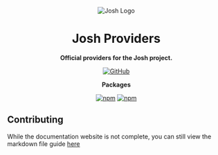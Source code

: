 <div align="center">

![Josh Logo](https://evie.codes/josh-light.png)

# Josh Providers

**Official providers for the Josh project.**

[![GitHub](https://img.shields.io/github/license/josh-development/joshdb-providers)](https://github.com/josh-evelopment/joshdb-providers/blob/main/LICENSE.md)

**Packages**

[![npm](https://img.shields.io/npm/v/@joshdb/mongo?color=crimson&logo=npm&style=flat-square&label=@joshdb/mongo)](https://www.npmjs.com/package/@joshdb/mongo)
[![npm](https://img.shields.io/npm/v/@joshdb/json?color=crimson&logo=npm&style=flat-square&label=@joshdb/json)](https://www.npmjs.com/package/@joshdb/json)

</div>

## Contributing

While the documentation website is not complete, you can still view the markdown file guide [here](https://github.com/josh-development/website/tree/main/src/docs)
